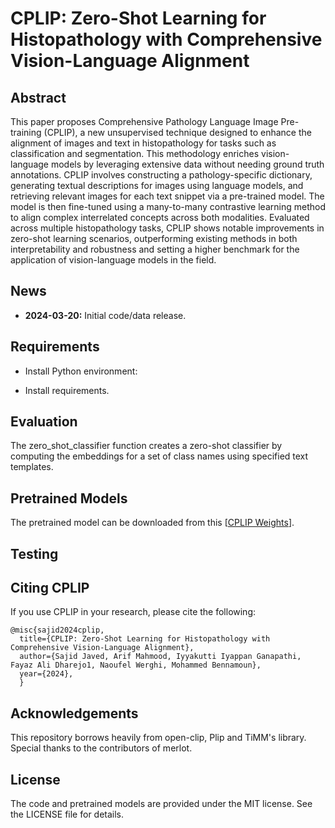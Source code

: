 # CPLIP: Zero-Shot Learning for Histopathology with Comprehensive Vision-Language Alignment

## Abstract

This paper proposes Comprehensive Pathology Language Image Pre-training (CPLIP), a new unsupervised technique designed to enhance the alignment of images and text in histopathology for tasks such as classification and segmentation. This methodology enriches vision-language models by leveraging extensive data without needing ground truth annotations. CPLIP involves constructing a pathology-specific dictionary, generating textual descriptions for images using language models, and retrieving relevant images for each text snippet via a pre-trained model. The model is then fine-tuned using a many-to-many contrastive learning method to align complex interrelated concepts across both modalities. Evaluated across multiple histopathology tasks, CPLIP shows notable improvements in zero-shot learning scenarios, outperforming existing methods in both interpretability and robustness and setting a higher benchmark for the application of vision-language models in the field.

## News

- **2024-03-20:** Initial code/data release.


## Requirements

- Install Python environment:
 
- Install requirements.


## Evaluation
The zero_shot_classifier function creates a zero-shot classifier by computing the embeddings for a set of class names using specified text templates.


## Pretrained Models

The pretrained model can be downloaded from this [[CPLIP Weights](https://drive.google.com/file/d/1INDVr_IlLFFS7cOLEkgtNUk7nH4CIYDe/view?usp=sharing)].


## Testing



## Citing CPLIP

If you use CPLIP in your research, please cite the following:

```
@misc{sajid2024cplip,
  title={CPLIP: Zero-Shot Learning for Histopathology with Comprehensive Vision-Language Alignment},
  author={Sajid Javed, Arif Mahmood, Iyyakutti Iyappan Ganapathi, Fayaz Ali Dharejo1, Naoufel Werghi, Mohammed Bennamoun},
  year={2024},
  }
```

## Acknowledgements

This repository borrows heavily from open-clip, Plip and TiMM's library. Special thanks to the contributors of merlot.

## License

The code and pretrained models are provided under the MIT license. See the LICENSE file for details.
